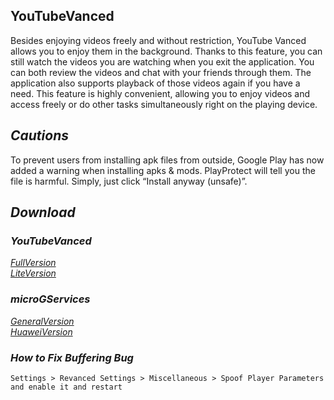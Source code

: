 ## YouTubeVanced
Besides enjoying videos freely and without restriction, YouTube Vanced allows you to enjoy them in the background. Thanks to this feature, you can still watch the videos you are watching when you exit the application. You can both review the videos and chat with your friends through them. The application also supports playback of those videos again if you have a need. This feature is highly convenient, allowing you to enjoy videos and access freely or do other tasks simultaneously right on the playing device.

## *Cautions*
To prevent users from installing apk files from outside, Google Play has now added a warning when installing apks & mods. PlayProtect will tell you the file is harmful. Simply, just click “Install anyway (unsafe)”.

## *Download*

### *YouTubeVanced*
[*FullVersion*](url)
<br />
[*LiteVersion*](url)

### *microGServices*
[*GeneralVersion*](url)
<br />
[*HuaweiVersion*](url)

### *How to Fix Buffering Bug*
`Settings > Revanced Settings > Miscellaneous > Spoof Player Parameters and enable it and restart`
